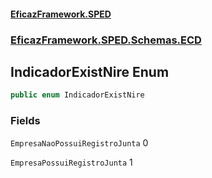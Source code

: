 #### [EficazFramework.SPED](EficazFrameworkSPED.md 'EficazFramework SPED')
### [EficazFramework.SPED.Schemas.ECD](EficazFramework.SPED.Schemas.ECD.md 'EficazFramework.SPED.Schemas.ECD')

## IndicadorExistNire Enum

```csharp
public enum IndicadorExistNire
```
### Fields

<a name='EficazFramework.SPED.Schemas.ECD.IndicadorExistNire.EmpresaNaoPossuiRegistroJunta'></a>

`EmpresaNaoPossuiRegistroJunta` 0

<a name='EficazFramework.SPED.Schemas.ECD.IndicadorExistNire.EmpresaPossuiRegistroJunta'></a>

`EmpresaPossuiRegistroJunta` 1